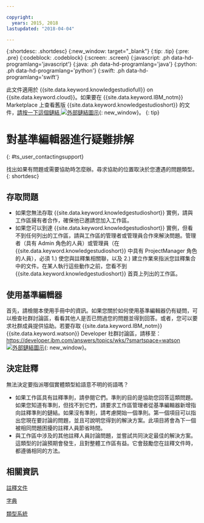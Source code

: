 ```yaml
---

copyright:
  years: 2015, 2018
lastupdated: "2018-04-04"

---
```


{:shortdesc: .shortdesc}
{:new_window: target="_blank"}
{:tip: .tip}
{:pre: .pre}
{:codeblock: .codeblock}
{:screen: .screen}
{:javascript: .ph data-hd-programlang='javascript'}
{:java: .ph data-hd-programlang='java'}
{:python: .ph data-hd-programlang='python'}
{:swift: .ph data-hd-programlang='swift'}

此文件適用於 {{site.data.keyword.knowledgestudiofull}} on {{site.data.keyword.cloud}}。如果要在 {{site.data.keyword.IBM_notm}} Marketplace 上查看舊版 {{site.data.keyword.knowledgestudioshort}} 的文件，[請按一下這個鏈結 ![外部鏈結圖示](../../icons/launch-glyph.svg "外部鏈結圖示")](https://console.bluemix.net/docs/services/knowledge-studio/user-guide-help.html){: new_window}。
{: tip}

# 對基準編輯器進行疑難排解
{: #ts_user_contactingsupport}

找出如果有問題或需要協助時怎麼辦。尋求協助的位置取決於您遭遇的問題類型。
{: shortdesc}

## 存取問題

- 如果您無法存取 {{site.data.keyword.knowledgestudioshort}} 實例，請與工作區擁有者合作，確保他已邀請您加入工作區。
- 如果您可以到達 {{site.data.keyword.knowledgestudioshort}} 實例，但看不到任何列出的工作區，請與工作區的管理者或管理員合作來解決問題。管理者（具有 Admin 角色的人員）或管理員（在 {{site.data.keyword.knowledgestudioshort}} 中具有 ProjectManager 角色的人員），必須 1.) 使您與註釋集相關聯，以及 2.) 建立作業來指派您註釋集合中的文件。在某人執行這些動作之前，您看不到 {{site.data.keyword.knowledgestudioshort}} 首頁上列出的工作區。

## 使用基準編輯器

首先，請檢閱本使用手冊中的資訊。如果您關於如何使用基準編輯器仍有疑問，可以檢查社群討論區，看看其他人是否已問過您的問題並得到回答。或者，您可以要求社群成員提供協助。若要存取 {{site.data.keyword.IBM_notm}} {{site.data.keyword.watson}} Developer 社群討論區，請移至：[https://developer.ibm.com/answers/topics/wks/?smartspace=watson ![外部鏈結圖示](../../icons/launch-glyph.svg "外部鏈結圖示")](https://developer.ibm.com/answers/topics/wks/?smartspace=watson){: new_window}。

## 決定註釋

無法決定要指派哪個實體類型給語意不明的術語嗎？

- 如果工作區具有註釋準則，請參閱它們。準則的目的是協助您回答這類問題。如果您知道有準則，但找不到它們，請要求工作區管理者從基準編輯器新增指向註釋準則的鏈結。如果沒有準則，請考慮開始一個準則。第一個項目可以指出您現在要討論的問題，並且可說明您得到的解決方案。此項目將會為下一個被相同問題困擾的註釋人員節省時間。
- 與工作區中涉及的其他註釋人員討論問題，並嘗試共同決定最佳的解決方案。這類型的討論預期會發生，且對整體工作區有益。它會鼓勵您在註釋文件時，都遵循相同的方法。

## 相關資訊

[註釋文件](/docs/services/watson-knowledge-studio/user-guide.html)

[字典](/docs/services/watson-knowledge-studio/dictionaries.html)

[類型系統](/docs/services/watson-knowledge-studio/typesystem.html)
